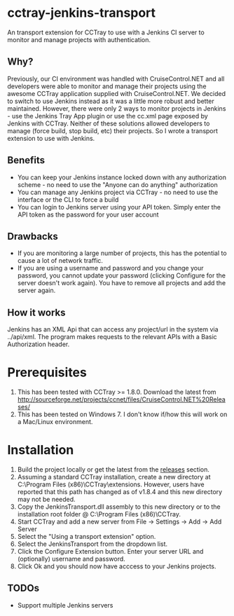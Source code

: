 cctray-jenkins-transport
========================

An transport extension for CCTray to use with a Jenkins CI server to monitor and manage projects with authentication.  

Why?
----
Previously, our CI environment was handled with CruiseControl.NET and all developers were able to monitor and manage their projects using the awesome CCTray application supplied with CruiseControl.NET.  We decided to switch to use Jenkins instead as it was a little more robust and better maintained.  However, there were only 2 ways to monitor projects in Jenkins - use the Jenkins Tray App plugin or use the cc.xml page exposed by Jenkins with CCTray.  Neither of these solutions allowed developers to manage (force build, stop build, etc) their projects.  So I wrote a transport extension to use with Jenkins.

Benefits
--------
* You can keep your Jenkins instance locked down with any authorization scheme - no need to use the "Anyone can do anything" authorization
* You can manage any Jenkins project via CCTray - no need to use the interface or the CLI to force a build
* You can login to Jenkins server using your API token. Simply enter the API token as the password for your user account

Drawbacks
---------
* If you are monitoring a large number of projects, this has the potential to cause a lot of network traffic.
* If you are using a username and password and you change your password, you cannot update your password (clicking Configure for the server doesn't work again).  You have to remove all projects and add the server again.

How it works
------------
Jenkins has an XML Api that can access any project/url in the system via ../api/xml.  The program makes requests to the relevant APIs with a Basic Authorization header.

Prerequisites
=============
1. This has been tested with CCTray >= 1.8.0.  Download the latest from http://sourceforge.net/projects/ccnet/files/CruiseControl.NET%20Releases/
2. This has been tested on Windows 7.  I don't know if/how this will work on a Mac/Linux environment.

Installation
============
1. Build the project locally or get the latest from the [releases](./releases) section.
2. Assuming a standard CCTray installation, create a new directory at C:\Program Files (x86)\CCTray\extensions. However, users have reported that this path has changed as of v1.8.4 and this new directory may not be needed.
3. Copy the JenkinsTransport.dll assembly to this new directory or to the installation root folder @ C:\Program Files (x86)\CCTray.
4. Start CCTray and add a new server from File -> Settings -> Add -> Add Server
5. Select the "Using a transport extension" option.
6. Select the JenkinsTransport from the dropdown list.
7. Click the Configure Extension button.  Enter your server URL and (optionally) username and password.
8. Click Ok and you should now have acccess to your Jenkins projects.

TODOs
-----
* Support multiple Jenkins servers

